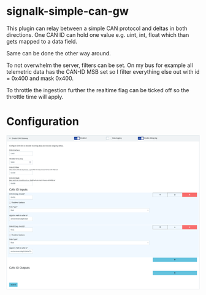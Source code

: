 # signalk-simple-can-gw
This plugin can relay between a simple CAN protocol and deltas in both directions.
One CAN ID can hold one value e.g. uint, int, float which than gets mapped to a data field.

Same can be done the other way around.

To not overwhelm the server, filters can be set. On my bus for example all telemetric data has the CAN-ID MSB set so I filter everything else out with id = 0x400 and mask 0x400.

To throttle the ingestion further the realtime flag can be ticked off so the throttle time will apply.

# Configuration
![Configuration Page](img/config-page.png)